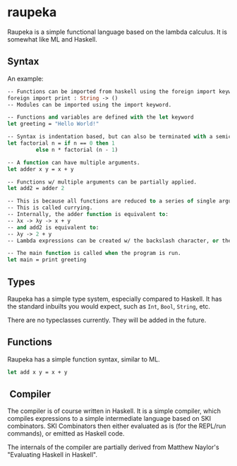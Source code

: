 # raupeka

Raupeka is a simple functional language based on the lambda calculus.
It is somewhat like ML and Haskell.

## Syntax

An example:

```ml
-- Functions can be imported from haskell using the foreign import keyword.
foreign import print : String -> ()
-- Modules can be imported using the import keyword.

-- Functions and variables are defined with the let keyword
let greeting = "Hello World!"

-- Syntax is indentation based, but can also be terminated with a semicolon.
let factorial n = if n == 0 then 1 
         else n * factorial (n - 1)

-- A function can have multiple arguments.
let adder x y = x + y

-- Functions w/ multiple arguments can be partially applied.
let add2 = adder 2

-- This is because all functions are reduced to a series of single argument functions.
-- This is called currying.
-- Internally, the adder function is equivalent to:
-- λx -> λy -> x + y
-- and add2 is equivalent to:
-- λy -> 2 + y
-- Lambda expressions can be created w/ the backslash character, or the Greek letter lamda (λ)

-- The main function is called when the program is run.
let main = print greeting
```

## Types

Raupeka has a simple type system, especially compared to Haskell.
It has the standard inbuilts you would expect, such as `Int`, `Bool`,
`String`, etc.

There are no typeclasses currently. They will be added in the future.

## Functions

Raupeka has a simple function syntax, similar to ML.

```ml
let add x y = x + y
```

##  Compiler

The compiler is of course written in Haskell.
It is a simple compiler, which compiles expressions to a simple
intermediate language based on SKI combinators. SKI Combinators
then either evaluated as is (for the REPL/run commands), or emitted as Haskell code.

The internals of the compiler are partially derived from Matthew Naylor's
"Evaluating Haskell in Haskell".
